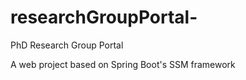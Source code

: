 # researchGroupPortal-
PhD Research Group Portal

A web project based on Spring Boot's SSM framework
